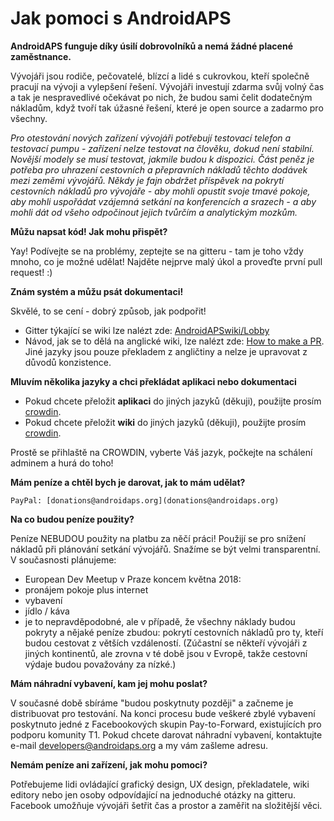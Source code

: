 # Jak pomoci s AndroidAPS

**AndroidAPS funguje díky úsilí dobrovolníků a nemá žádné placené zaměstnance.**

Vývojáři jsou rodiče, pečovatelé, blízcí a lidé s cukrovkou, kteří společně pracují na vývoji a vylepšení řešení. Vývojáři investují zdarma svůj volný čas a tak je nespravedlivé očekávat po nich, že budou sami čelit dodatečným nákladům, když tvoří tak úžasné řešení, které je open source a zadarmo pro všechny.

*Pro otestování nových zařízení vývojáři potřebují testovací telefon a testovací pumpu - zařízení nelze testovat na člověku, dokud není stabilní. Novější modely se musí testovat, jakmile budou k dispozici. Část peněz je potřeba pro uhrazení cestovních a přepravních nákladů těchto dodávek mezi zeměmi vývojářů. Někdy je fajn obdržet příspěvek na pokrytí cestovních nákladů pro vývojáře - aby mohli opustit svoje tmavé pokoje, aby mohli uspořádat vzájemná setkání na konferencích a srazech - a aby mohli dát od všeho odpočinout jejich tvůrčím a analytickým mozkům.*

**Můžu napsat kód! Jak mohu přispět?**

Yay! Podívejte se na problémy, zeptejte se na gitteru - tam je toho vždy mnoho, co je možné udělat! Najděte nejprve malý úkol a proveďte první pull request! :)

**Znám systém a můžu psát dokumentaci!**

Skvělé, to se cení - dobrý způsob, jak podpořit!

* Gitter týkající se wiki lze nalézt zde: [AndroidAPSwiki/Lobby](https://gitter.im/AndroidAPSwiki/Lobby) 
* Návod, jak se to dělá na anglické wiki, lze nalézt zde: [How to make a PR](../make-a-PR.md). Jiné jazyky jsou pouze překladem z angličtiny a nelze je upravovat z důvodů konzistence.

**Mluvím několika jazyky a chci překládat aplikaci nebo dokumentaci**

* Pokud chcete přeložit **aplikaci** do jiných jazyků (děkuji), použijte prosím [crowdin](https://translations.androidaps.org).
* Pokud chcete přeložit **wiki** do jiných jazyků (děkuji), použijte prosím [crowdin](https://wikitranslations.androidaps.org). 

Prostě se přihlaště na CROWDIN, vyberte Váš jazyk, počkejte na schálení adminem a hurá do toho!

**Mám peníze a chtěl bych je darovat, jak to mám udělat?**

    PayPal: [donations@androidaps.org](donations@androidaps.org)  
    

**Na co budou peníze použity?**

Peníze NEBUDOU použity na platbu za něčí práci! Použijí se pro snížení nákladů při plánování setkání vývojářů. Snažíme se být velmi transparentní. V současnosti plánujeme:

* European Dev Meetup v Praze koncem května 2018:
* pronájem pokoje plus internet
* vybavení
* jídlo / káva
* je to nepravděpodobné, ale v případě, že všechny náklady budou pokryty a nějaké peníze zbudou: pokrytí cestovních nákladů pro ty, kteří budou cestovat z větších vzdáleností. (Zúčastní se někteří vývojáři z jiných kontinentů, ale zrovna v té době jsou v Evropě, takže cestovní výdaje budou považovány za nízké.)

**Mám náhradní vybavení, kam jej mohu poslat?**

V současné době sbíráme "budou poskytnuty později" a začneme je distribuovat pro testování. Na konci procesu bude veškeré zbylé vybavení poskytnuto jedné z Facebookových skupin Pay-to-Forward, existujících pro podporu komunity T1. Pokud chcete darovat náhradní vybavení, kontaktujte e-mail developers@androidaps.org a my vám zašleme adresu.

**Nemám peníze ani zařízení, jak mohu pomoci?**

Potřebujeme lidi ovládající grafický design, UX design, překladatele, wiki editory nebo jen osoby odpovídající na jednoduché otázky na gitteru. Facebook umožňuje vývojáři šetřit čas a prostor a zaměřit na složitější věci.